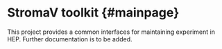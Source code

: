 # StromaV toolkit {#mainpage}

This project provides a common interfaces for maintaining experiment in HEP.
Further documentation is to be added.
